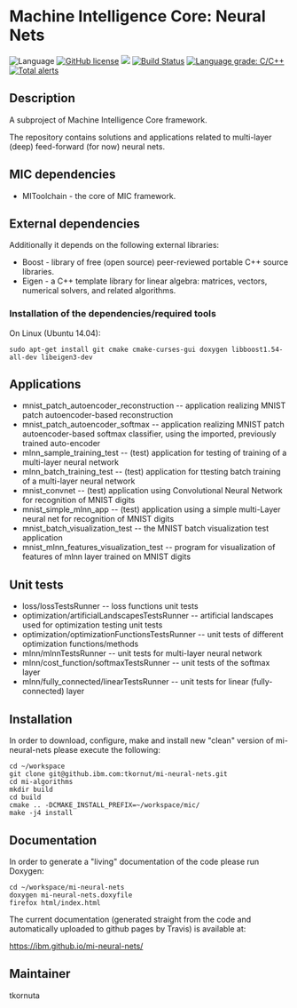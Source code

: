 # Machine Intelligence Core: Neural Nets

![Language](https://img.shields.io/badge/language-C%2B%2B-blue.svg)
[![GitHub license](https://img.shields.io/github/license/IBM/mi-neural-nets.svg)](https://github.com/IBM/mi-neural-nets/blob/master/LICENSE)
![](https://img.shields.io/github/release/IBM/mi-neural-nets.svg)
[![Build Status](https://travis-ci.com/IBM/mi-neural-nets.svg?branch=master)](https://travis-ci.com/IBM/mi-neural-nets)
[![Language grade: C/C++](https://img.shields.io/lgtm/grade/cpp/g/IBM/mi-neural-nets.svg?logo=lgtm&logoWidth=18)](https://lgtm.com/projects/g/IBM/mi-neural-nets/context:cpp)
[![Total alerts](https://img.shields.io/lgtm/alerts/g/IBM/mi-neural-nets.svg?logo=lgtm&logoWidth=18)](https://lgtm.com/projects/g/IBM/mi-neural-nets/alerts/)

## Description

A subproject of Machine Intelligence Core framework.

The repository contains solutions and applications related to multi-layer (deep) feed-forward (for now) neural nets.

## MIC dependencies

   * MIToolchain - the core of MIC framework.

## External dependencies

Additionally it depends on the following external libraries:
   * Boost - library of free (open source) peer-reviewed portable C++ source libraries.
   * Eigen - a C++ template library for linear algebra: matrices, vectors, numerical solvers, and related algorithms.

### Installation of the dependencies/required tools

On Linux (Ubuntu 14.04): 

    sudo apt-get install git cmake cmake-curses-gui doxygen libboost1.54-all-dev libeigen3-dev

## Applications
   *  mnist_patch_autoencoder_reconstruction -- application realizing MNIST patch autoencoder-based reconstruction
   *  mnist_patch_autoencoder_softmax -- application realizing MNIST patch autoencoder-based softmax classifier, using the imported, previously trained auto-encoder
   *  mlnn_sample_training_test -- (test) application for testing of training of a multi-layer neural network
   *  mlnn_batch_training_test -- (test) application for ttesting batch training of a multi-layer neural network
   *  mnist_convnet -- (test) application using Convolutional Neural Network for recognition of MNIST digits
   *  mnist_simple_mlnn_app -- (test) application using a simple multi-Layer neural net for recognition of MNIST digits
   *  mnist_batch_visualization_test -- the MNIST batch visualization test application
   *  mnist_mlnn_features_visualization_test -- program for visualization of features of mlnn layer trained on MNIST digits

## Unit tests
   *  loss/lossTestsRunner -- loss functions unit tests
   *  optimization/artificialLandscapesTestsRunner -- artificial landscapes used for optimization testing unit tests
   *  optimization/optimizationFunctionsTestsRunner -- unit tests of different optimization functions/methods
   *  mlnn/mlnnTestsRunner -- unit tests for multi-layer neural network
   *  mlnn/cost_function/softmaxTestsRunner -- unit tests of the softmax layer
   *  mlnn/fully_connected/linearTestsRunner -- unit tests for linear (fully-connected) layer

 
## Installation

In order to download, configure, make and install new "clean" version of mi-neural-nets please execute the following:

    cd ~/workspace
    git clone git@github.ibm.com:tkornut/mi-neural-nets.git
    cd mi-algorithms
    mkdir build
    cd build
    cmake .. -DCMAKE_INSTALL_PREFIX=~/workspace/mic/
    make -j4 install

## Documentation

In order to generate a "living" documentation of the code please run Doxygen:

    cd ~/workspace/mi-neural-nets
    doxygen mi-neural-nets.doxyfile
    firefox html/index.html

The current documentation (generated straight from the code and automatically uploaded to github pages by Travis) is available at:

https://ibm.github.io/mi-neural-nets/

Maintainer
----------
tkornuta

